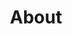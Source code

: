 ---
title: "About"
layout: "about"
image: "images/about.jpg"
draft: false

#intro
intro:
  enable: false
  title: "We are the Qurno, <br> Team of content writers and designers."
  description: "If ever a place existed where you could just go crazy creatively, it is definitely your about page. It’s your chance to show your readers who you really are. Pictures, quotes, inspirational graphics, whatever it is that drives you.. Display it here in a way that only you can.
  
  
  I’ve included a plugin in the setup of this theme that will make adding columns to your pages and posts a piece of cake. Let creativity take control, and forget about the technical end of things, I’ve got your six."
  images:
  - src: "images/about/01.jpg"
    grid_class: "col-lg-6"
  - src: "images/about/00.jpg"
    grid_class: "col-lg-3 col-6"
  - src: "images/about/02.jpg"
    grid_class: "col-lg-3 col-6"

# social
social:
  enable: true
  social_links:
#  - link: "https://www.facebook.com/"
#    icon: "ti ti-brand-facebook"

  - link: "https://www.twitter.com/fskelly"
    icon: "ti ti-brand-twitter"
    
  - link: "https://www.linkedin.com/in/fletcherkelly"
    icon: "ti ti-brand-linkedin"
    
  - link: "https://www.github.com/fskelly"
    icon: "ti ti-brand-github"

# our_writers
our_writers:
  title: "Our writers"
  enable: true
 
---